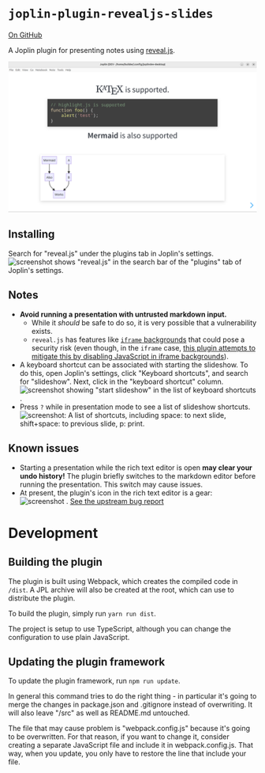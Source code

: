 # `joplin-plugin-revealjs-slides`
[On GitHub](https://github.com/personalizedrefrigerator/joplin-plugin-revealjs-slides)

A Joplin plugin for presenting notes using [reveal.js](https://revealjs.com/).

<img width="600" src="./screenshots/screenshot-light.png" alt=""/>

## Installing
Search for "reveal.js" under the plugins tab in Joplin's settings.
![screenshot shows "reveal.js" in the search bar of the "plugins" tab of Joplin's settings.](https://github.com/personalizedrefrigerator/joplin-plugin-revealjs-slides/assets/46334387/5f1a0c20-3d72-47a5-b214-18861cb6f493)




## Notes
 * **Avoid running a presentation with untrusted markdown input.**
     * While it _should_ be safe to do so, it is very possible that a vulnerability exists.
     * `reveal.js` has features like  [`iframe` backgrounds](https://revealjs.com/backgrounds/#iframe-backgrounds) that could pose a security risk (even though, in the `iframe` case, [this plugin attempts to mitigate this by disabling JavaScript in iframe backgrounds](https://github.com/personalizedrefrigerator/joplin-plugin-revealjs-slides/blob/main/src/dialog/webview.ts#L8)).
 * A keyboard shortcut can be associated with starting the slideshow. To do this, open Joplin's settings, click "Keyboard shortcuts", and search for "slideshow". Next, click in the "keyboard shortcut" column. ![screenshot showing "start slideshow" in the list of keyboard shortcuts](https://github.com/personalizedrefrigerator/joplin-plugin-revealjs-slides/assets/46334387/3f20972a-aff7-43d8-82f3-77a1f87c76aa).
 * Press `?` while in presentation mode to see a list of slideshow shortcuts. ![screenshot: A list of shortcuts, including space: to next slide, shift+space: to previous slide, p: print.](https://github.com/personalizedrefrigerator/joplin-plugin-revealjs-slides/assets/46334387/19f8ff5d-dd4c-4038-ae9a-5d1f7b46d02c)


## Known issues
 * Starting a presentation while the rich text editor is open **may clear your undo history!** The plugin briefly switches to the markdown editor before running the presentation. This switch may cause issues.
 * At present, the plugin's icon in the rich text editor is a gear: ![screenshot](https://github.com/personalizedrefrigerator/joplin-plugin-revealjs-slides/assets/46334387/da0b8cef-eb32-4550-8d3c-7f9a0f445230)
. [See the upstream bug report](https://github.com/laurent22/joplin/issues/6876)


# Development
## Building the plugin

The plugin is built using Webpack, which creates the compiled code in `/dist`. A JPL archive will also be created at the root, which can use to distribute the plugin.

To build the plugin, simply run `yarn run dist`.

The project is setup to use TypeScript, although you can change the configuration to use plain JavaScript.

## Updating the plugin framework

To update the plugin framework, run `npm run update`.

In general this command tries to do the right thing - in particular it's going to merge the changes in package.json and .gitignore instead of overwriting. It will also leave "/src" as well as README.md untouched.

The file that may cause problem is "webpack.config.js" because it's going to be overwritten. For that reason, if you want to change it, consider creating a separate JavaScript file and include it in webpack.config.js. That way, when you update, you only have to restore the line that include your file.
